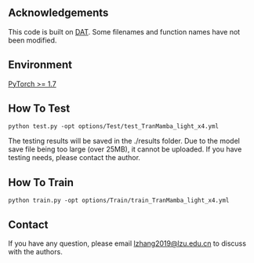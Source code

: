 ## Acknowledgements

This code is built on  [DAT](https://github.com/zhengchen1999/DAT). Some filenames and function names have not been modified.

## Environment

[PyTorch >= 1.7](https://pytorch.org/)

## How To Test

```
python test.py -opt options/Test/test_TranMamba_light_x4.yml
```
The testing results will be saved in the ./results folder.
Due to the model save file being too large (over 25MB), it cannot be uploaded. If you have testing needs, please contact the author.

## How To Train

```
python train.py -opt options/Train/train_TranMamba_light_x4.yml
```

## Contact
If you have any question, please email lzhang2019@lzu.edu.cn to discuss with the authors.
